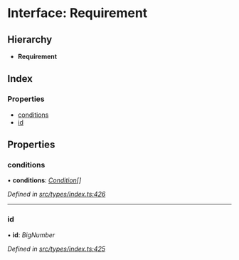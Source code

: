 # Interface: Requirement

## Hierarchy

* **Requirement**

## Index

### Properties

* [conditions](requirement.md#conditions)
* [id](requirement.md#id)

## Properties

###  conditions

• **conditions**: *[Condition](../globals.md#condition)[]*

*Defined in [src/types/index.ts:426](https://github.com/PolymathNetwork/polymesh-sdk/blob/4f2fd432/src/types/index.ts#L426)*

___

###  id

• **id**: *BigNumber*

*Defined in [src/types/index.ts:425](https://github.com/PolymathNetwork/polymesh-sdk/blob/4f2fd432/src/types/index.ts#L425)*

